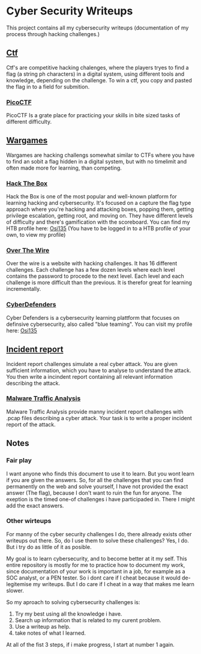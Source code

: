 # Cyber Security Writeups
This project contains all my cybersecurity writeups (documentation of my process through hacking challenges.)

## [Ctf](/ctf/)
Ctf's are competitive hacking chalenges, where the players tryes to find a flag (a string ph characters) in a digital system, using different tools and knowledge, depending on the challenge. To win a ctf, you copy and pasted the flag in to a field for submition.

### [PicoCTF](/ctf/PicoCTF)
PicoCTF Is a grate place for practicing your skills in bite sized tasks of different difficulty. 
## [Wargames](/wargames)
Wargames are hacking challengs somewhat similar to CTFs where you have to find an sobit a flag hidden in a digital system, but with no timelimit and often made more for learning, than competing.

### [Hack The Box](/wargames/Hack%20The%20Box)
Hack the Box is one of the most popular and well-known platform for learning hacking and cybersecurity. It's focused on a capture the flag type approach where you're hacking and attacking boxes, popping them, getting privilege escalation, getting root, and moving on. They have different levels of difficulty and there's gamification with the scoreboard.
You can find my HTB profile here: [Osi135](https://app.hackthebox.com/users/1388003) (You have to be logged in to a HTB profile of your own, to view my profile)

### [Over The Wire](/wargames/Over%20The%20Wire)
Over the wire is a website with hacking challenges. It has 16 different challenges. Each challenge has a few dozen levels where each level contains the password to procede to the next level. Each level and each challenge is more difficult than the previous. It is therefor great for learning incrementally. 

### [CyberDefenders](/wargames/Cyber%20Defenders)
Cyber Defenders is a cybersecurity learning plattform that focuses on definsive cybersecurity, also called "blue teaming". 
You can visit my profile here: [Osi135](https://cyberdefenders.org/Osi135)

## [Incident report](/Incident%20report/)
Incident report challenges simulate a real cyber attack. You are given sufficient information, which you have to analyse to understand the attack. You then write a incindent report containing all relevant information describing the attack.

### [Malware Traffic Analysis](/Incidence%20responce/Malware-Traffic-Analysis/)
Malware Traffic Analysis provide manny incident report challenges with .pcap files describing a cyber attack. Your task is to write a proper incident report of the attack.

## Notes

### Fair play
I want anyone who finds this document to use it to learn. But you wont learn if you are given the answers. So, for all the challenges that you can find permanently on the web and solve yourself, I have not provided the exact answer (The flag), because I don't want to ruin the fun for anyone. The exeption is the timed one-of challenges i have participaded in. There I might add the exact answers.

### Other wirteups
For manny of the cyber security challenges I do, there allready exists other writeups out there. So, do I use them to solve these challenges? Yes, I do. But i try do as little of it as posible.

My goal is to learn cybersecurity, and to become better at it my self. This entire repository is mostly for me to practice how to document my work, since documentation of your work is important in a job, for example as a SOC analyst, or a PEN tester. So i dont care if I cheat because it would de-legitemise my writeups. But I do care if I cheat in a way that makes me learn slower.

So my aproach to solving cybersecurity challenges is:
1. Try my best using all the knowledge i have.
2. Search up information that is related to my curent problem.
3. Use a writeup as help.
4. take notes of what I learned.

At all of the fist 3 steps, if i make progress, I start at number 1 again.